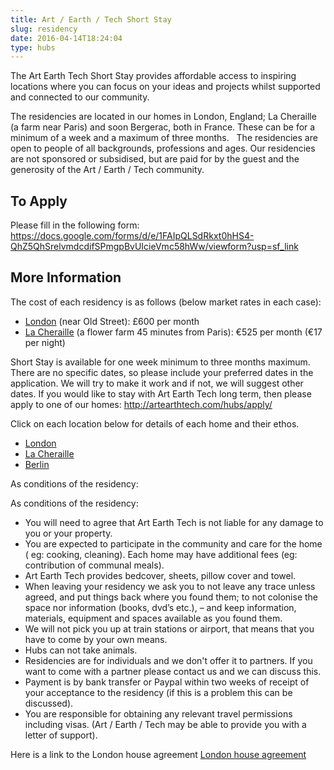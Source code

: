 ```yaml
---
title: Art / Earth / Tech Short Stay
slug: residency
date: 2016-04-14T18:24:04
type: hubs
---
```


The Art Earth Tech Short Stay provides affordable access to inspiring locations where you can focus on your ideas and projects whilst supported and connected to our community.

The residencies are located in our homes in London, England; La Cheraille (a farm near Paris) and soon Bergerac, both in France. These can be for a minimum of a week and a maximum of three months.
 
The residencies are open to people of all backgrounds, professions and ages. Our residencies are not sponsored or subsidised, but are paid for by the guest and the generosity of the Art / Earth / Tech community.

## To Apply

Please fill in the following form: https://docs.google.com/forms/d/e/1FAIpQLSdRkxt0hHS4-QhZ5QhSrelvmdcdifSPmgpBvUIcieVmc58hWw/viewform?usp=sf_link

## More Information

The cost of each residency is as follows (below market rates in each case):

* <a href="/londonhub" target="_blank">London</a> (near Old Street): £600 per month
* <a href="/la-cheraille" target="_blank">La Cheraille</a> (a flower farm 45 minutes from Paris): €525 per month (€17 per night)

Short Stay is available for one week minimum to three months maximum. There are no specific dates, so please include your preferred dates in the application. We will try to make it work and if not, we will suggest other dates. If you would like to stay with Art Earth Tech long term, then please apply to one of our homes: http://artearthtech.com/hubs/apply/

Click on each location below for details of each home and their ethos.

* <a href="/londonhub" target="_blank">London</a>
* <a href="/la-cheraille" target="_blank">La Cheraille</a>
* <a href="/berlinhub" target="_blank">Berlin</a>

As conditions of the residency:

As conditions of the residency:
* You will need to agree that Art Earth Tech is not liable for any damage to you or your property.
* You are expected to participate in the community and care for the home ( eg: cooking, cleaning). Each home may have additional fees (eg: contribution of communal meals).
* Art Earth Tech provides bedcover, sheets, pillow cover and towel.
* When leaving your residency we ask you to not leave any trace unless agreed, and put things back where you found them; to not colonise the space nor information (books, dvd’s etc.), – and keep information, materials, equipment and spaces available as you found them.
* We will not pick you up at train stations or airport, that means that you have to come by your own means.
* Hubs can not take animals.
* Residencies are for individuals and we don't offer it to partners. If you want to come with a partner please contact us and we can discuss this.
* Payment is by bank transfer or Paypal within two weeks of receipt of your acceptance to the residency (if this is a problem this can be discussed).
* You are responsible for obtaining any relevant travel permissions including visas. (Art / Earth / Tech may be able to provide you with a letter of support).

Here is a link to the London house agreement <a href="/london-agreement">London house agreement</a></li>
